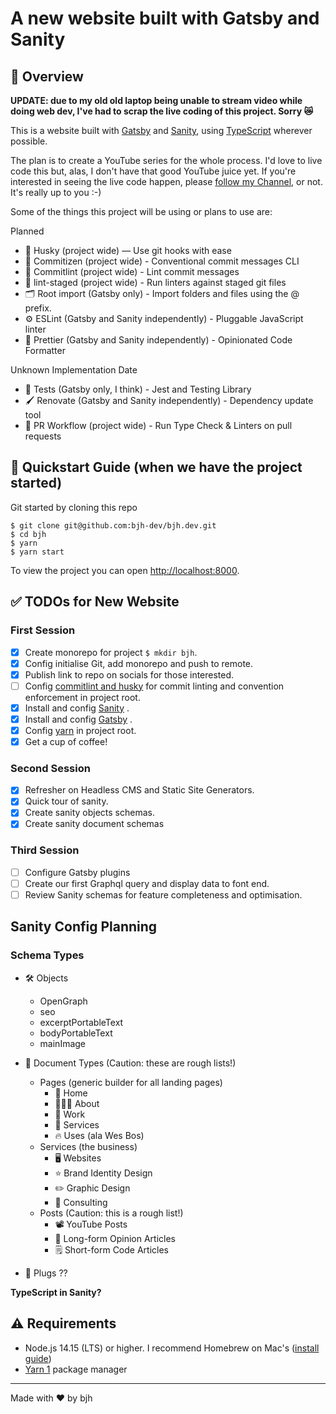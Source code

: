 # A new website built with Gatsby and Sanity

## 🦅 Overview

**UPDATE: due to my old old laptop being unable to stream video while doing web dev, I've had to scrap the live coding of this project. Sorry 😿**

This is a website built with [Gatsby](https://www.gatsbyjs.com/) and [Sanity](https://www.sanity.io/), using [TypeScript](https://www.typescriptlang.org/) wherever possible.

The plan is to create a YouTube series for the whole process. I'd love to live code this but, alas, I don't have that good YouTube juice yet. If you're interested in seeing the live code happen, please [follow my Channel](https://www.youtube.com/channel/UCCU0ZjxaE0AVWikDcS1EoQA), or not. It's really up to you :-)

Some of the things this project will be using or plans to use are:

Planned

- 🐶 Husky (project wide) — Use git hooks with ease
- 📄 Commitizen (project wide) - Conventional commit messages CLI
- 🚓 Commitlint (project wide) - Lint commit messages
- 🚫 lint-staged (project wide) - Run linters against staged git files
- 🗂 Root import (Gatsby only) - Import folders and files using the @ prefix.
- ⚙️ ESLint (Gatsby and Sanity independently) - Pluggable JavaScript linter
- 💖 Prettier (Gatsby and Sanity independently) - Opinionated Code Formatter

Unknown Implementation Date

- 🐐 Tests (Gatsby only, I think) - Jest and Testing Library
- 🖌 Renovate (Gatsby and Sanity independently) - Dependency update tool
- 👷 PR Workflow (project wide) - Run Type Check & Linters on pull requests

## 🚀 Quickstart Guide (when we have the project started)

Git started by cloning this repo

```
$ git clone git@github.com:bjh-dev/bjh.dev.git
$ cd bjh
$ yarn
$ yarn start
```

To view the project you can open [http://localhost:8000](http://localhost:8000).

## ✅ TODOs for New Website

### First Session

- [x] Create monorepo for project `$ mkdir bjh`.
- [x] Config initialise Git, add monorepo and push to remote.
- [x] Publish link to repo on socials for those interested.
- [ ] Config [commitlint and husky](https://commitlint.js.org/#/guides-local-setup) for commit linting and convention enforcement in project root.
- [x] Install and config [Sanity](https://www.sanity.io/docs/getting-started) .
- [x] Install and config [Gatsby](https://www.gatsbyjs.com/docs/quick-start/) .
- [x] Config [yarn](https://classic.yarnpkg.com/en/docs/cli/config) in project root.
- [x] Get a cup of coffee!

### Second Session

- [x] Refresher on Headless CMS and Static Site Generators.
- [x] Quick tour of sanity.
- [x] Create sanity objects schemas.
- [x] Create sanity document schemas

### Third Session

- [ ] Configure Gatsby plugins
- [ ] Create our first Graphql query and display data to font end.
- [ ] Review Sanity schemas for feature completeness and optimisation.

## Sanity Config Planning

### Schema Types

- 🛠️ Objects
  - OpenGraph
  - seo
  - excerptPortableText
  - bodyPortableText
  - mainImage
- 📝 Document Types (Caution: these are rough lists!)

  - Pages (generic builder for all landing pages)
    - 🏡 Home
    - 🙋🏼‍♂️ About
    - 💼 Work
    - 🧰 Services
    - 🔥 Uses (ala Wes Bos)
  - Services (the business)
    - 🖥️ Websites
    - ⭐ Brand Identity Design
    - ✏️ Graphic Design
    - 💭 Consulting
  - Posts (Caution: this is a rough list!)
    - 📽 YouTube Posts
    - 📜 Long-form Opinion Articles
    - 🗒 Short-form Code Articles

- 🔌 Plugs ??

**TypeScript in Sanity?**

## ⚠️ Requirements

- Node.js 14.15 (LTS) or higher. I recommend Homebrew on Mac's ([install guide](https://brew.sh/))
- [Yarn 1](https://classic.yarnpkg.com/lang/en/) package manager

---

Made with ♥ by bjh
